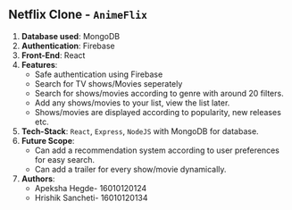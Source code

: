 ## Netflix Clone - `AnimeFlix`

1. **Database used**: MongoDB 
2. **Authentication**: Firebase 
3. **Front-End**: React 
4. **Features**: 
   - Safe authentication using Firebase
   - Search for TV shows/Movies seperately 
   - Search for shows/movies according to genre with around 20 filters. 
   - Add any shows/movies to your list, view the list later. 
   - Shows/movies are displayed according to popularity, new releases etc. 
5. **Tech-Stack**: `React`, `Express`, `NodeJS` with MongoDB for database. 
6. **Future Scope**: 
   - Can add a recommendation system according to user preferences for easy search.  
   - Can add a trailer for every show/movie dynamically. 
7. **Authors**: 
   - Apeksha Hegde- 16010120124 
   - Hrishik Sancheti- 16010120134


